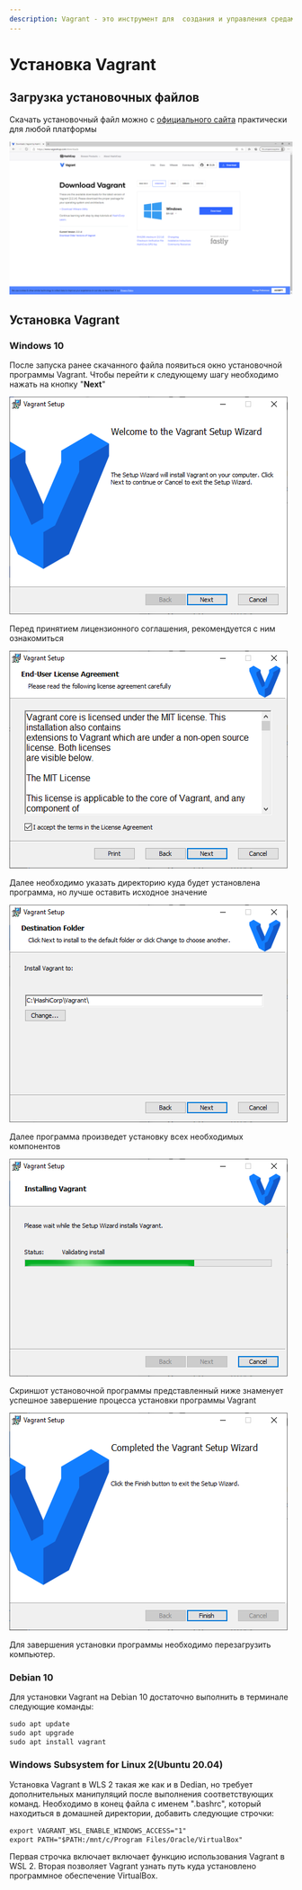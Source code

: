 ```yaml
---
description: Vagrant - это инструмент для  создания и управления средами виртуальных машин.
---
```


# Установка Vagrant

## Загрузка установочных файлов

Скачать установочный файл можно с [официального сайта](https://www.vagrantup.com/downloads) практически для любой платформы

![ &#x420;&#x438;&#x441;&#x443;&#x43D;&#x43E;&#x43A; 2 &#x2014; &#x421;&#x442;&#x440;&#x430;&#x43D;&#x438;&#x446;&#x430; &#x437;&#x430;&#x433;&#x440;&#x443;&#x437;&#x43A;&#x438; &#x443;&#x441;&#x442;&#x430;&#x43D;&#x43E;&#x432;&#x43E;&#x447;&#x43D;&#x43E;&#x433;&#x43E; &#x43F;&#x430;&#x43A;&#x435;&#x442;&#x430; VirtualBox](../.gitbook/assets/zagruzka-failov.png)

## Установка Vagrant

### Windows 10

После запуска ранее скачанного файла появиться окно установочной программы Vagrant. Чтобы перейти к следующему шагу необходимо нажать на кнопку "**Next**"

![](../.gitbook/assets/1-etap-ustanovki-glavnoe-okno.png)

Перед принятием лицензионного соглашения, рекомендуется с ним ознакомиться 

![](../.gitbook/assets/2-etap-ustanovki-polzovatlskoe-soglashenie.png)

Далее необходимо указать директорию куда будет установлена программа, но лучше оставить исходное значение

![](../.gitbook/assets/3-etap-ustanovki-put-ustanovki.png)

Далее программа произведет установку всех необходимых компонентов 

![](../.gitbook/assets/4-etap-ustanovki-process-ustanovki-.png)

Скриншот установочной программы представленный ниже знаменует успешное завершение процесса установки программы Vagrant

![](../.gitbook/assets/5-etap-ustanovki-okonchanie-u-ustanovki-.png)

Для завершения установки программы необходимо перезагрузить компьютер.

### Debian 10

Для установки Vagrant на Debian 10 достаточно выполнить в терминале следующие команды: 

```text
sudo apt update
sudo apt upgrade
sudo apt install vagrant
```

###  Windows Subsystem for Linux 2\(Ubuntu 20.04\)

Установка Vagrant в WLS 2 такая же как и в Dedian, но требует дополнительных манипуляций после выполнения соответствующих команд. Необходимо в конец файла с именем ".bashrc", который находиться в домашней директории, добавить следующие строчки:  

```text
export VAGRANT_WSL_ENABLE_WINDOWS_ACCESS="1"
export PATH="$PATH:/mnt/c/Program Files/Oracle/VirtualBox"
```

Первая строчка включает включает функцию использования Vagrant в  WSL 2. Вторая позволяет Vagrant узнать путь куда установлено программное обеспечение VirtualBox.

